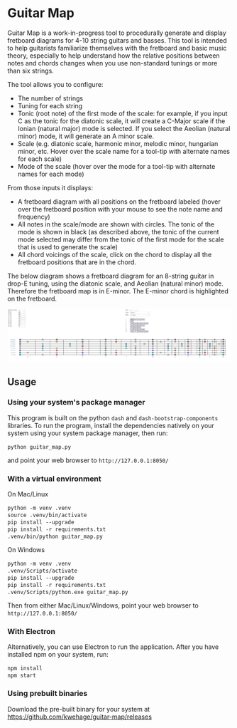 # Guitar Map

Guitar Map is a work-in-progress tool to procedurally generate and display fretboard diagrams for 4-10 string guitars and basses. This tool is intended to help guitarists familiarize themselves with the fretboard and basic music theory, especially to help understand how the relative positions between notes and chords changes when you use non-standard tunings or more than six strings. 

The tool allows you to configure:
* The number of strings
* Tuning for each string
* Tonic (root note) of the first mode of the scale: for example, if you input C as the tonic for the diatonic scale, it will create a C-Major scale if the Ionian (natural major) mode is selected. If you select the Aeolian (natural minor) mode, it will generate an A minor scale. 
* Scale (e.g. diatonic scale, harmonic minor, melodic minor, hungarian minor, etc. Hover over the scale name for a tool-tip with alternate names for each scale) 
* Mode of the scale (hover over the mode for a tool-tip with alternate names for each mode)

From those inputs it displays:
* A fretboard diagram with all positions on the fretboard labeled (hover over the fretboard position with your mouse to see the note name and frequency)
* All notes in the scale/mode are shown with circles. The tonic of the mode is shown in black (as described above, the tonic of the current mode selected may differ from the tonic of the first mode for the scale that is used to generate the scale)
* All chord voicings of the scale, click on the chord to display all the fretboard positions that are in the chord.

The below diagram shows a fretboard diagram for an 8-string guitar in drop-E tuning, using the diatonic scale, and Aeolian (natural minor) mode. Therefore the fretboard map is in E-minor. The E-minor chord is highlighted on the fretboard.

![fretboard](doc/fretboard.png)

## Usage
### Using your system's package manager
This program is built on the python `dash` and `dash-bootstrap-components` libraries. To run the program, install the dependencies natively on your system using your system package manager, then run:
```
python guitar_map.py
```
and point your web browser to `http://127.0.0.1:8050/`

### With a virtual environment

On Mac/Linux
```
python -m venv .venv
source .venv/bin/activate
pip install --upgrade
pip install -r requirements.txt
.venv/bin/python guitar_map.py
```

On Windows
```
python -m venv .venv
.venv/Scripts/activate
pip install --upgrade
pip install -r requirements.txt
.venv/Scripts/python.exe guitar_map.py
```

Then from either Mac/Linux/Windows, point your web browser to `http://127.0.0.1:8050/`

### With Electron
Alternatively, you can use Electron to run the application. After you have installed npm on your system, run:
```
npm install
npm start
```

### Using prebuilt binaries
Download the pre-built binary for your system at https://github.com/kwehage/guitar-map/releases
